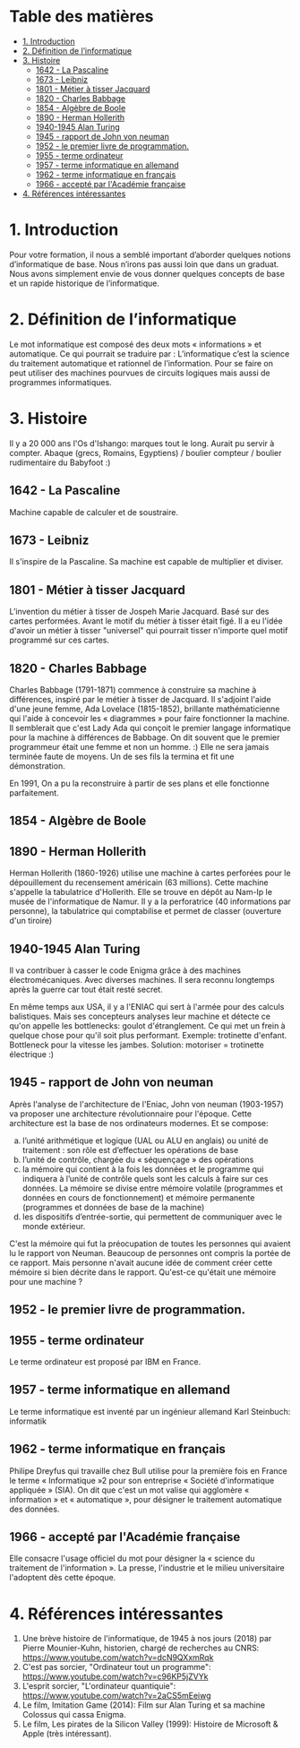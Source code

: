 <h1>Table des matières</h1>

- [1. Introduction](#1-introduction)
- [2. Définition de l’informatique](#2-définition-de-linformatique)
- [3. Histoire](#3-histoire)
  - [1642 - La Pascaline](#1642---la-pascaline)
  - [1673 - Leibniz](#1673---leibniz)
  - [1801 - Métier à tisser Jacquard](#1801---métier-à-tisser-jacquard)
  - [1820 - Charles Babbage](#1820---charles-babbage)
  - [1854 - Algèbre de Boole](#1854---algèbre-de-boole)
  - [1890 - Herman Hollerith](#1890---herman-hollerith)
  - [1940-1945 Alan Turing](#1940-1945-alan-turing)
  - [1945 - rapport de John von neuman](#1945---rapport-de-john-von-neuman)
  - [1952 - le premier livre de programmation.](#1952---le-premier-livre-de-programmation)
  - [1955 - terme ordinateur](#1955---terme-ordinateur)
  - [1957 - terme informatique en allemand](#1957---terme-informatique-en-allemand)
  - [1962 - terme informatique en français](#1962---terme-informatique-en-français)
  - [1966 - accepté par l'Académie française](#1966---accepté-par-lacadémie-française)
- [4. Références intéressantes](#4-références-intéressantes)

# 1. Introduction
Pour votre formation, il nous a semblé important d’aborder quelques notions d’informatique de base. Nous n’irons pas aussi loin que dans un graduat. Nous avons simplement envie de vous donner quelques concepts de base et un rapide historique de l’informatique.


# 2. Définition de l’informatique
Le mot informatique est composé des deux mots « informations » et automatique. Ce qui pourrait se traduire par : L’informatique c’est la science du traitement automatique et rationnel de l’information. Pour se faire on peut utiliser des machines pourvues de circuits logiques mais aussi de programmes informatiques.

# 3. Histoire
Il y a 20 000 ans l'Os d'Ishango: marques tout le long. Aurait pu servir à compter.
Abaque (grecs, Romains, Egyptiens) / boulier compteur / boulier rudimentaire du Babyfoot :)

## 1642 - La Pascaline 
Machine capable de calculer et de soustraire.

## 1673 - Leibniz 
Il s'inspire de la Pascaline. Sa machine est capable de multiplier et diviser.

## 1801 - Métier à tisser Jacquard
L’invention du métier à tisser de Jospeh Marie Jacquard. Basé sur des cartes performées. Avant le motif du métier à tisser était figé. Il a eu l'idée d'avoir un métier à tisser "universel" qui pourrait tisser n'importe quel motif programmé sur ces cartes.

## 1820 - Charles Babbage 

Charles Babbage (1791-1871) commence à construire sa machine à différences, inspiré par le métier à tisser de Jacquard. Il s'adjoint l'aide d'une jeune femme, Ada Lovelace (1815-1852), brillante mathématicienne qui l'aide à concevoir les « diagrammes » pour faire fonctionner la machine. Il semblerait que c'est Lady Ada qui conçoit le premier langage informatique pour la machine à différences de Babbage. On dit souvent que le premier programmeur était une femme et non un homme. :) Elle ne sera jamais terminée faute de moyens. Un de ses fils la termina et fit une démonstration.

En 1991, On a pu la reconstruire à partir de ses plans et elle fonctionne parfaitement.

## 1854 - Algèbre de Boole

## 1890 - Herman Hollerith  

Herman Hollerith (1860-1926) utilise une machine à cartes perforées pour le dépouillement du recensement américain (63 millions). Cette machine s'appelle la tabulatrice d'Hollerith. Elle se trouve en dépôt au Nam-Ip le musée de l'informatique de Namur. Il y a la perforatrice (40 informations par personne), la tabulatrice qui comptabilise et permet de classer (ouverture d'un tiroire)

## 1940-1945 Alan Turing

Il va contribuer à casser le code Enigma grâce à des machines électromécaniques. Avec diverses machines. Il sera reconnu longtemps après la guerre car tout était resté secret.

En même temps aux USA, il y a l'ENIAC qui sert à l'armée pour des calculs balistiques. Mais ses concepteurs analyses leur machine et détecte ce qu'on appelle les bottlenecks: goulot d'étranglement. Ce qui met un frein à quelque chose pour qu'il soit plus performant. Exemple: trotinette d'enfant. Bottleneck pour la vitesse les jambes. Solution: motoriser = trotinette électrique :)

## 1945 - rapport de John von neuman

Après l'analyse de l'architecture de l'Eniac, John von neuman (1903-1957) va proposer une architecture révolutionnaire pour l'époque. Cette architecture est la base de nos ordinateurs modernes. Et se compose:
<ol type="a">
<li>l’unité arithmétique et logique (UAL ou ALU en anglais) ou unité de traitement : son rôle est d’effectuer les opérations de base</li> 
<li>l’unité de contrôle, chargée du « séquençage » des opérations</li>
<li>la mémoire qui contient à la fois les données et le programme qui indiquera à l’unité de contrôle quels sont les calculs à faire sur ces données. La mémoire se divise entre mémoire volatile (programmes et données en cours de fonctionnement) et mémoire permanente (programmes et données de base de la machine)</li>
<li>les dispositifs d’entrée-sortie, qui permettent de communiquer avec le monde extérieur.</li>
</ol>

C'est la mémoire qui fut la préocupation de toutes les personnes qui avaient lu le rapport von Neuman. Beaucoup de personnes ont compris la portée de ce rapport. Mais personne n'avait aucune idée de comment créer cette mémoire si bien décrite dans le rapport. Qu'est-ce qu'était une mémoire pour une machine ?

## 1952 - le premier livre de programmation.

## 1955 - terme ordinateur 

Le terme ordinateur est proposé par IBM en France.

## 1957 - terme informatique en allemand

Le terme informatique est inventé par un ingénieur allemand Karl Steinbuch: informatik

## 1962 - terme informatique en français

Philipe Dreyfus qui travaille chez Bull utilise pour la première fois en France le terme « Informatique »2 pour son entreprise « Société d'informatique appliquée » (SIA). On dit que c'est un mot valise qui agglomère « information » et « automatique », pour désigner le traitement automatique des données.

## 1966 - accepté par l'Académie française

Elle consacre l'usage officiel du mot pour désigner la « science du traitement de l'information ». La presse, l'industrie et le milieu universitaire l'adoptent dès cette époque.

# 4. Références intéressantes

1. Une brève histoire de l'informatique, de 1945 à nos jours (2018) par Pierre Mounier-Kuhn, historien, chargé de recherches au CNRS:  https://www.youtube.com/watch?v=dcN9QXxmRqk  
2. C'est pas sorcier, "Ordinateur tout un programme": https://www.youtube.com/watch?v=c96KP5jZVYk
3. L'esprit sorcier, "L'ordinateur quantiquie": https://www.youtube.com/watch?v=2aCS5mEeiwg
4. Le film, Imitation Game (2014): Film sur Alan Turing et sa machine Colossus qui cassa Enigma.
5. Le film, Les pirates de la Silicon Valley (1999): Histoire de Microsoft & Apple (très intéressant).
